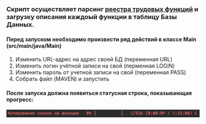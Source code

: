 ### Скрипт осуществляет парсинг [реестра трудовых функций](https://profstandart.rosmintrud.ru/obshchiy-informatsionnyy-blok/natsionalnyy-reestr-professionalnykh-standartov/reestr-trudovyh-funkcij) и загрузку описания каждоый функции в таблицу Базы Данных.
#### Перед запуском необходимо произвести ряд действий в классе Main (src/main/java/Main)
1) Изменить URL-адрес на адрес своей БД (переменная URL)
2) Изменить логин учётной записи на свой (перменная LOGIN)
3) Изменить пароль от учетной записи на свой (переменная PASS)
4) Собрать файл (MAVEN) и запустить

#### После запуска должна появиться статусная строка, показывающая прогресс:
![Статусная строка](https://github.com/Neslaadki/professional_parser/blob/master/pages/screenshots/statusBar.png)
